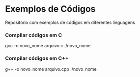 # Exemplos de Códigos
Repositório com exemplos de códigos em diferentes linguagens

### Compilar códigos em C

gcc -o novo_nome arquivo.c
./novo_nome

### Compilar códigos em C++

g++ -o novo_nome arquivo.cpp
./novo_nome


